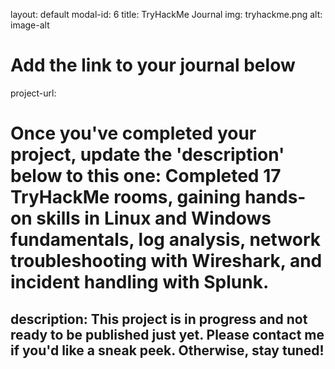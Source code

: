 
layout: default
modal-id: 6
title: TryHackMe Journal
img: tryhackme.png
alt: image-alt

# Add the link to your journal below
project-url: [
](https://docs.google.com/document/d/12FjhQ3lzoDFxg2YMk-lrwGOJHasDQr2KwggtVNd5byo/edit?usp=sharing)
# Once you've completed your project, update the 'description' below to this one: Completed 17 TryHackMe rooms, gaining hands-on skills in Linux and Windows fundamentals, log analysis, network troubleshooting with Wireshark, and incident handling with Splunk.
description: This project is in progress and not ready to be published just yet. Please contact me if you'd like a sneak peek. Otherwise, stay tuned!
---
